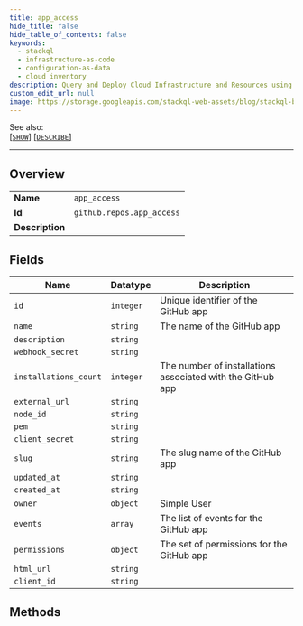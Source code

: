 ```yaml
---
title: app_access
hide_title: false
hide_table_of_contents: false
keywords:
  - stackql
  - infrastructure-as-code
  - configuration-as-data
  - cloud inventory
description: Query and Deploy Cloud Infrastructure and Resources using SQL
custom_edit_url: null
image: https://storage.googleapis.com/stackql-web-assets/blog/stackql-blog-post-featured-image.png
---
```

  
    
See also:   
[[` SHOW `]](/docs/language-spec/show) [[` DESCRIBE `]](/docs/language-spec/describe)  
* * * 
## Overview
<table><tbody>
<tr><td><b>Name</b></td><td><code>app_access</code></td></tr>
<tr><td><b>Id</b></td><td><code>github.repos.app_access</code></td></tr>
<tr><td><b>Description</b></td><td></td></tr>
</tbody></table>

## Fields
| Name | Datatype | Description |
| ---- | -------- | ----------- |
| `id` | `integer` | Unique identifier of the GitHub app |
| `name` | `string` | The name of the GitHub app |
| `description` | `string` |  |
| `webhook_secret` | `string` |  |
| `installations_count` | `integer` | The number of installations associated with the GitHub app |
| `external_url` | `string` |  |
| `node_id` | `string` |  |
| `pem` | `string` |  |
| `client_secret` | `string` |  |
| `slug` | `string` | The slug name of the GitHub app |
| `updated_at` | `string` |  |
| `created_at` | `string` |  |
| `owner` | `object` | Simple User |
| `events` | `array` | The list of events for the GitHub app |
| `permissions` | `object` | The set of permissions for the GitHub app |
| `html_url` | `string` |  |
| `client_id` | `string` |  |
## Methods
